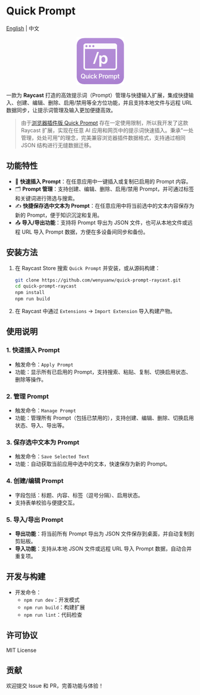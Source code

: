 # Quick Prompt

[English](./README_en.md) | 中文

<p align="center">
  <img src="./assets/extension-icon.png" alt="Quick Prompt Logo" width="128" style="background: transparent;">
</p>

一款为 **Raycast** 打造的高效提示词（Prompt）管理与快捷输入扩展，集成快捷输入、创建、编辑、删除、启用/禁用等全方位功能，并且支持本地文件与远程 URL 数据同步，让提示词管理及输入更加便捷高效。

> 由于[浏览器插件版 Quick Prompt](https://github.com/wenyuanw/quick-prompt) 存在一定使用限制，所以我开发了这款 Raycast 扩展，实现在任意 AI 应用和网页中的提示词快速插入。秉承"一处管理，处处可用"的理念，完美兼容浏览器插件数据格式，支持通过相同 JSON 结构进行无缝数据迁移。

## 功能特性

- 🚀 **快速插入 Prompt**：在任意应用中一键插入或复制已启用的 Prompt 内容。
- 🗂️ **Prompt 管理**：支持创建、编辑、删除、启用/禁用 Prompt，并可通过标签和关键词进行筛选与搜索。
- ✍️ **快捷保存选中文本为 Prompt**：在任意应用中将当前选中的文本内容保存为新的 Prompt，便于知识沉淀和复用。
- 📤 **导入/导出功能**：支持将 Prompt 导出为 JSON 文件，也可从本地文件或远程 URL 导入 Prompt 数据，方便在多设备间同步和备份。

## 安装方法

1. 在 Raycast Store 搜索 `Quick Prompt` 并安装，或从源码构建：
   ```bash
   git clone https://github.com/wenyuanw/quick-prompt-raycast.git
   cd quick-prompt-raycast
   npm install
   npm run build
   ```
2. 在 Raycast 中通过 `Extensions` -> `Import Extension` 导入构建产物。

## 使用说明

### 1. 快速插入 Prompt

- 触发命令：`Apply Prompt`
- 功能：显示所有已启用的 Prompt，支持搜索、粘贴、复制、切换启用状态、删除等操作。

### 2. 管理 Prompt

- 触发命令：`Manage Prompt`
- 功能：管理所有 Prompt（包括已禁用的），支持创建、编辑、删除、切换启用状态、导入、导出等。

### 3. 保存选中文本为 Prompt

- 触发命令：`Save Selected Text`
- 功能：自动获取当前应用中选中的文本，快速保存为新的 Prompt。

### 4. 创建/编辑 Prompt

- 字段包括：标题、内容、标签（逗号分隔）、启用状态。
- 支持表单校验与便捷交互。

### 5. 导入/导出 Prompt

- **导出功能**：将当前所有 Prompt 导出为 JSON 文件保存到桌面，并自动复制到剪贴板。
- **导入功能**：支持从本地 JSON 文件或远程 URL 导入 Prompt 数据，自动合并重复项。

## 开发与构建

- 开发命令：
  - `npm run dev`：开发模式
  - `npm run build`：构建扩展
  - `npm run lint`：代码检查

## 许可协议

MIT License

## 贡献

欢迎提交 Issue 和 PR，完善功能与体验！
